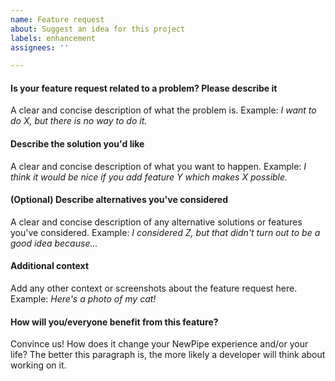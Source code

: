 ```yaml
---
name: Feature request
about: Suggest an idea for this project
labels: enhancement
assignees: ''

---
```

<!-- Hey. Our contribution guidelines (https://github.com/TeamNewPipe/NewPipe/blob/HEAD/.github/CONTRIBUTING.md) might be an appropriate
 document to read before you fill out the request :) -->
#### Is your feature request related to a problem? Please describe it
A clear and concise description of what the problem is.
Example: *I want to do X, but there is no way to do it.*

#### Describe the solution you'd like
A clear and concise description of what you want to happen.
Example: *I think it would be nice if you add feature Y which makes X possible.*

#### (Optional) Describe alternatives you've considered
A clear and concise description of any alternative solutions or features you've considered.
Example: *I considered Z, but that didn't turn out to be a good idea because...*

#### Additional context
Add any other context or screenshots about the feature request here.
Example: *Here's a photo of my cat!*

#### How will you/everyone benefit from this feature?
Convince us! How does it change your NewPipe experience and/or your life?
The better this paragraph is, the more likely a developer will think about working on it.
